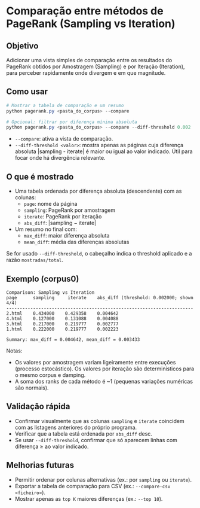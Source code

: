 # Comparação entre métodos de PageRank (Sampling vs Iteration)

## Objetivo

Adicionar uma vista simples de comparação entre os resultados do PageRank obtidos por Amostragem (Sampling) e por Iteração (Iteration), para perceber rapidamente onde divergem e em que magnitude.

## Como usar

```powershell
# Mostrar a tabela de comparação e um resumo
python pagerank.py <pasta_do_corpus> --compare

# Opcional: filtrar por diferença mínima absoluta
python pagerank.py <pasta_do_corpus> --compare --diff-threshold 0.002
```

- `--compare`: ativa a vista de comparação.
- `--diff-threshold <valor>`: mostra apenas as páginas cuja diferença absoluta |sampling - iterate| é maior ou igual ao valor indicado. Útil para focar onde há divergência relevante.

## O que é mostrado

- Uma tabela ordenada por diferença absoluta (descendente) com as colunas:
  - `page`: nome da página
  - `sampling`: PageRank por amostragem
  - `iterate`: PageRank por iteração
  - `abs_diff`: |sampling − iterate|
- Um resumo no final com:
  - `max_diff`: maior diferença absoluta
  - `mean_diff`: média das diferenças absolutas

Se for usado `--diff-threshold`, o cabeçalho indica o threshold aplicado e a razão `mostradas/total`.

## Exemplo (corpus0)

```text
Comparison: Sampling vs Iteration
page      sampling     iterate    abs_diff (threshold: 0.002000; shown 4/4)
----------------------------------------------------------------------
2.html    0.434000    0.429358    0.004642
4.html    0.127000    0.131088    0.004088
3.html    0.217000    0.219777    0.002777
1.html    0.222000    0.219777    0.002223

Summary: max_diff = 0.004642, mean_diff = 0.003433
```

Notas:
- Os valores por amostragem variam ligeiramente entre execuções (processo estocástico). Os valores por iteração são determinísticos para o mesmo corpus e damping.
- A soma dos ranks de cada método é ~1 (pequenas variações numéricas são normais).

## Validação rápida

- Confirmar visualmente que as colunas `sampling` e `iterate` coincidem com as listagens anteriores do próprio programa.
- Verificar que a tabela está ordenada por `abs_diff` desc.
- Se usar `--diff-threshold`, confirmar que só aparecem linhas com diferença ≥ ao valor indicado.

## Melhorias futuras

- Permitir ordenar por colunas alternativas (ex.: por `sampling` ou `iterate`).
- Exportar a tabela de comparação para CSV (ex.: `--compare-csv <ficheiro>`).
- Mostrar apenas as `top K` maiores diferenças (ex.: `--top 10`).
